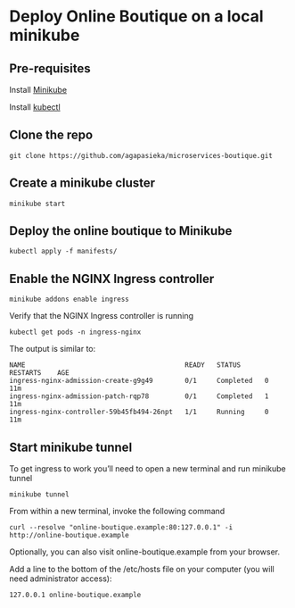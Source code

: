 # Deploy Online Boutique on a local minikube

## Pre-requisites
Install [Minikube](https://github.com/kubernetes/minikube?tab=readme-ov-file#minikube)

Install [kubectl](https://kubernetes.io/docs/tasks/tools/)

## Clone the repo
```
git clone https://github.com/agapasieka/microservices-boutique.git
```

## Create a minikube cluster
````
minikube start
````
## Deploy the online boutique to Minikube
````
kubectl apply -f manifests/
````
## Enable the NGINX Ingress controller
````
minikube addons enable ingress
````
Verify that the NGINX Ingress controller is running
````
kubectl get pods -n ingress-nginx
````
The output is similar to:
````
NAME                                        READY   STATUS      RESTARTS    AGE
ingress-nginx-admission-create-g9g49        0/1     Completed   0          11m
ingress-nginx-admission-patch-rqp78         0/1     Completed   1          11m
ingress-nginx-controller-59b45fb494-26npt   1/1     Running     0          11m
````
## Start minikube tunnel
To get ingress to work you’ll need to open a new terminal and run minikube tunnel
````
minikube tunnel
````
From within a new terminal, invoke the following command
````
curl --resolve "online-boutique.example:80:127.0.0.1" -i http://online-boutique.example
````

Optionally, you can also visit online-boutique.example from your browser.

Add a line to the bottom of the /etc/hosts file on your computer (you will need administrator access):
````
127.0.0.1 online-boutique.example
````
